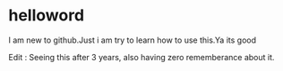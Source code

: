 # helloword

I am new to github.Just i am try to learn how to use this.Ya its good

Edit : Seeing this after 3 years, also having zero rememberance about it.
